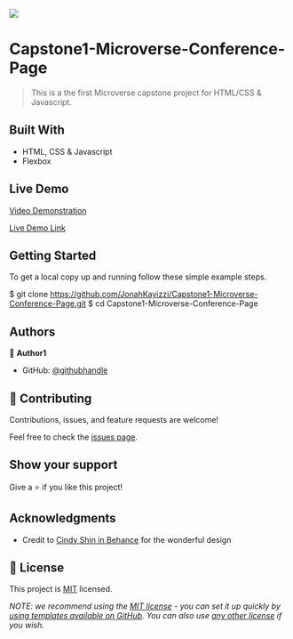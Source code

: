![](https://img.shields.io/badge/Microverse-blueviolet)

# Capstone1-Microverse-Conference-Page

> This is a the first Microverse capstone project for HTML/CSS &amp; Javascript.

## Built With

- HTML, CSS & Javascript
- Flexbox

## Live Demo

[Video Demonstration](https://www.loom.com/share/3ed80fcda3624198bee52c14edca8747)

[Live Demo Link](https://jonahkayizzi.github.io/Capstone1-Microverse-Conference-Page/)

## Getting Started

To get a local copy up and running follow these simple example steps.

$ git clone https://github.com/JonahKayizzi/Capstone1-Microverse-Conference-Page.git $ cd Capstone1-Microverse-Conference-Page

## Authors

👤 **Author1**

- GitHub: [@githubhandle](https://github.com/JonahKayizzi/)

## 🤝 Contributing

Contributions, issues, and feature requests are welcome!

Feel free to check the [issues page](../../issues/).

## Show your support

Give a ⭐️ if you like this project!

## Acknowledgments

- Credit to [Cindy Shin in Behance](https://www.behance.net/adagio07) for the wonderful design

## 📝 License

This project is [MIT](./LICENSE) licensed.

_NOTE: we recommend using the [MIT license](https://choosealicense.com/licenses/mit/) - you can set it up quickly by [using templates available on GitHub](https://docs.github.com/en/communities/setting-up-your-project-for-healthy-contributions/adding-a-license-to-a-repository). You can also use [any other license](https://choosealicense.com/licenses/) if you wish._
